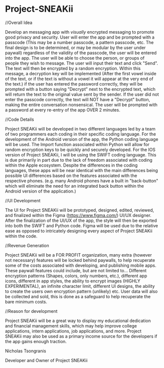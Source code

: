 # Project-SNEAKii

//Overall Idea

Develop an messaging app with *visually* encrypted messaging to promote good privacy and security. User will enter the app and be prompted with a passcode (This may be a number passcode, a pattern passcode, etc. The final design is to be determined, or may be modular by the user under paywall) regardless of the validity of the passcode, the user will be entered into the app. The user will be able to choose the person, or groups of people they wish to message. The user will input their text and click "Send". The text will then be encrypted by a random encryption. Within this message, a decryption key will be implemented (After the first vowel inside of the text, or if the text is without a vowel it will appear at the very end of the text.) if the user has entered the password correctly, they will be prompted with a button saying "Decrypt" next to the encrypted text, which will return the text to the original value sent by the sender. If the user did not enter the passcode correctly, the text will NOT have a "Decrypt" button, making the entire conversation nonsensical. The user will be prompted with a password at every re-entry of the app OVER 2 minutes.

//Code Details

Project SNEAKii will be developed in two different languages led by a team of two programmers each coding in their specific coding language. For the development of the Android version of the app, the Python coding language will be used. The Import function associated within Python will allow for random encryption keys to be quickly and securely developed. For the IOS version of Project SNEAKii, I will be using the SWIFT coding language. This is due primarily in part due to the lack of freedom associated with coding within the Apple ecosystem. Despite the differences in the coding languages, these apps will be near identical with the main differences being possible UI differences based on the features associated with the respective phones. (e.g. many Android phones have a built in "back-button" which will eliminate the need for an integrated back button within the Android version of the application.)

//UI Development

The UI for Project SNEAKii will be prototyped, designed, edited, reviewed, and finalized within the Figma (https://www.figma.com/) UI/UX designer. After the finalization of the UI/UX of the app, the style will then be exported into both the SWIFT and Python code. Figma will be used due to the relative ease as opposed to intricately designing every aspect of Project SNEAKii within the code.

//Revenue Generation

Project SNEAKii will be a FOR PROFIT organization, many extra (however not necessary) features will be locked behind paywalls, to help recuperate some of the costs associated with developing, and publishing mobile apps. These paywall features could include, but are not limited to... Different encryption patterns (Shapes, colors, only numbers, etc.), different app icons, different in app styles, the ability to encrypt images (HIGHLY EXPERIMENTAL), an infinite character limit, different UI designs, the ability to create the users own encryption pattern (unlikely) etc. User data will also be collected and sold, this is done as a safeguard to help recuperate the bare minimum costs.

//Reason for development

Project SNEAKii will be a great way to display my educational dedication and financial management skills, which may help improve college applications, intern applications, job applications, and more. Project SNEAKii may also be used as a primary income source for the developers if the app gains enough traction.


Nicholas Tsongranis 

Developer and Owner of Project SNEAKii
